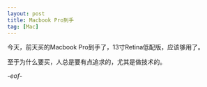 ```yaml
---
layout: post
title: Macbook Pro到手
tag: [Mac]
---
```


今天，前天买的Macbook Pro到手了，13寸Retina低配版，应该够用了。

至于为什么要买，人总是要有点追求的，尤其是做技术的。

*-eof-*
